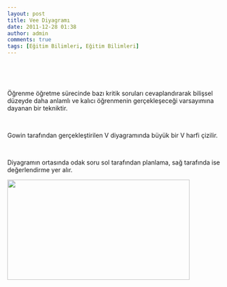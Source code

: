 ```yaml
---
layout: post
title: Vee Diyagramı
date: 2011-12-28 01:38
author: admin
comments: true
tags: [Eğitim Bilimleri, Eğitim Bilimleri]
---
```

&nbsp;

&nbsp;

Öğrenme öğretme sürecinde bazı kritik soruları cevaplandırarak bilişsel düzeyde daha anlamlı ve kalıcı öğrenmenin gerçekleşeceği varsayımına dayanan bir tekniktir.

&nbsp;

Gowin tarafından gerçekleştirilen V diyagramında büyük bir V harfi çizilir.

&nbsp;

Diyagramın ortasında odak soru sol tarafından planlama, sağ tarafında ise değerlendirme yer alır.

<a href="http://www.egitimvaktim.com/dosyalar/2011/12/ve-diyagrami.jpg"><img class="alignnone  wp-image-1470" title="ve-diyagrami" src="http://www.egitimvaktim.com/dosyalar/2011/12/ve-diyagrami.jpg" alt="" width="416" height="229" /></a>
